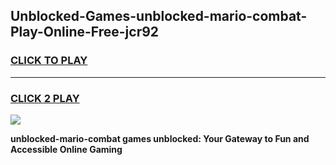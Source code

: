 
## Unblocked-Games-unblocked-mario-combat-Play-Online-Free-jcr92
<h3>
<a href="https://premium76.site?title=unblocked-mario-combat&ref=26A">CLICK TO PLAY</a></h3>
<hr>

<h3>
<a href="https://premium76.site?title=unblocked-mario-combat&ref=26A">CLICK 2 PLAY</a>
  
</h3>

<a href="https://premium76.site?title=unblocked-mario-combat&ref=26A"><img src="https://clearcache.store/games.png"></a>


**unblocked-mario-combat games unblocked: Your Gateway to Fun and Accessible Online Gaming**
